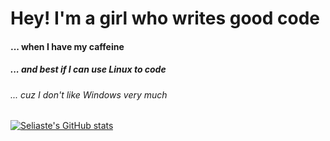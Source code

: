 # Hey! I'm a girl who writes good code
#### ... when I have my caffeine
##### ... and best if I can use Linux to code 
###### ... cuz I don't like Windows very much 
[![Seliaste's GitHub stats](https://github-readme-stats.vercel.app/api?username=seliaste&theme=synthwave)](https://github.com/anuraghazra/github-readme-stats)
